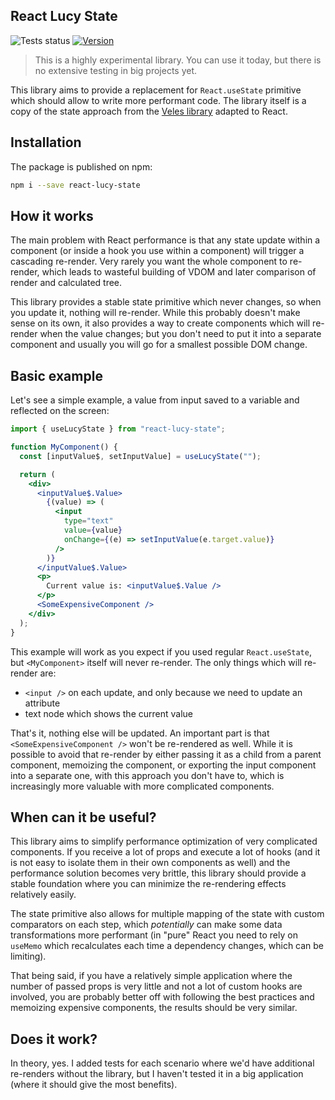 ## React Lucy State

![Tests status](https://github.com/bloomca/veles/actions/workflows/pull-request-workflow.yaml/badge.svg)
[![Version](https://img.shields.io/npm/v/react-lucy-state)](https://www.npmjs.com/package/react-lucy-state)

> This is a highly experimental library. You can use it today, but there is no extensive testing in big projects yet.

This library aims to provide a replacement for `React.useState` primitive which should allow to write more performant code. The library itself is a copy of the state approach from the [Veles library](https://github.com/bloomca/veles) adapted to React.

## Installation

The package is published on npm:

```sh
npm i --save react-lucy-state
```

## How it works

The main problem with React performance is that any state update within a component (or inside a hook you use within a component) will trigger a cascading re-render. Very rarely you want the whole component to re-render, which leads to wasteful building of VDOM and later comparison of render and calculated tree.

This library provides a stable state primitive which never changes, so when you update it, nothing will re-render. While this probably doesn't make sense on its own, it also provides a way to create components which will re-render when the value changes; but you don't need to put it into a separate component and usually you will go for a smallest possible DOM change.

## Basic example

Let's see a simple example, a value from input saved to a variable and reflected on the screen:

```jsx
import { useLucyState } from "react-lucy-state";

function MyComponent() {
  const [inputValue$, setInputValue] = useLucyState("");

  return (
    <div>
      <inputValue$.Value>
        {(value) => (
          <input
            type="text"
            value={value}
            onChange={(e) => setInputValue(e.target.value)}
          />
        )}
      </inputValue$.Value>
      <p>
        Current value is: <inputValue$.Value />
      </p>
      <SomeExpensiveComponent />
    </div>
  );
}
```

This example will work as you expect if you used regular `React.useState`, but `<MyComponent>` itself will never re-render. The only things which will re-render are:

- `<input />` on each update, and only because we need to update an attribute
- text node which shows the current value

That's it, nothing else will be updated. An important part is that `<SomeExpensiveComponent />` won't be re-rendered as well. While it is possible to avoid that re-render by either passing it as a child from a parent component, memoizing the component, or exporting the input component into a separate one, with this approach you don't have to, which is increasingly more valuable with more complicated components.

## When can it be useful?

This library aims to simplify performance optimization of very complicated components. If you receive a lot of props and execute a lot of hooks (and it is not easy to isolate them in their own components as well) and the performance solution becomes very brittle, this library should provide a stable foundation where you can minimize the re-rendering effects relatively easily.

The state primitive also allows for multiple mapping of the state with custom comparators on each step, which _potentially_ can make some data transformations more performant (in "pure" React you need to rely on `useMemo` which recalculates each time a dependency changes, which can be limiting).

That being said, if you have a relatively simple application where the number of passed props is very little and not a lot of custom hooks are involved, you are probably better off with following the best practices and memoizing expensive components, the results should be very similar.

## Does it work?

In theory, yes. I added tests for each scenario where we'd have additional re-renders without the library, but I haven't tested it in a big application (where it should give the most benefits).
